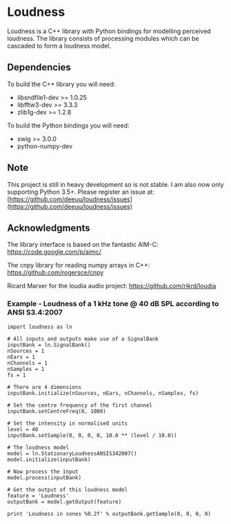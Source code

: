 # Loudness

Loudness is a C++ library with Python bindings for modelling perceived loudness. 
The library consists of processing modules which can be cascaded to form a loudness model.

## Dependencies

To build the C++ library you will need:
  - libsndfile1-dev >= 1.0.25
  - libfftw3-dev >= 3.3.3
  - zlib1g-dev >= 1.2.8

To build the Python bindings you will need:
  - swig >= 3.0.0
  - python-numpy-dev

## Note

This project is still in heavy development so is not stable. I am also now only
supporting Python 3.5+. Please register an issue at:
[https://github.com/deeuu/loudness/issues](https://github.com/deeuu/loudness/issues)

## Acknowledgments 

The library interface is based on the fantastic AIM-C:
https://code.google.com/p/aimc/

The cnpy library for reading numpy arrays in C++:
https://github.com/rogersce/cnpy

Ricard Marxer for the loudia audio project:
https://github.com/rikrd/loudia

### Example - Loudness of a 1 kHz tone @ 40 dB SPL according to ANSI S3.4:2007
~~~
import loudness as ln

# All inputs and outputs make use of a SignalBank
inputBank = ln.SignalBank()
nSources = 1
nEars = 1
nChannels = 1
nSamples = 1
fs = 1

# There are 4 dimensions
inputBank.initialize(nSources, nEars, nChannels, nSamples, fs)

# Set the centre frequency of the first channel
inputBank.setCentreFreq(0, 1000)

# Set the intensity in normalised units
level = 40
inputBank.setSample(0, 0, 0, 0, 10.0 ** (level / 10.0))

# The loudness model
model = ln.StationaryLoudnessANSIS342007()
model.initialize(inputBank)

# Now process the input
model.process(inputBank)

# Get the output of this loudness model
feature = 'Loudness'
outputBank = model.getOutput(feature)

print 'Loudness in sones %0.2f' % outputBank.getSample(0, 0, 0, 0)
~~~
